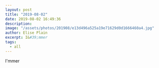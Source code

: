 ```yaml
---
layout: post
title: "2019-08-02"
date: 2019-08-02 16:49:36
description: 
image: "/assets/photos/201908/e13d496a525a19e71629d0d1666460a4.jpg"
author: Elise Plain
excerpt: I&#39;mmer
tags: 
  - all
---
```


I&#39;mmer
<p></p>
